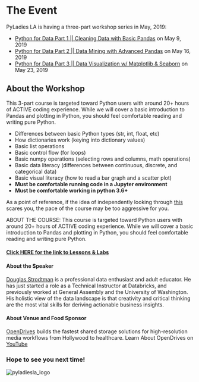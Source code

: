 # The Event
PyLadies LA is having a three-part workshop series in May, 2019:

- [Python for Data Part 1 || Cleaning Data with Basic Pandas](https://www.meetup.com/Pyladies-LA/events/zswgwqyzhbmb/) on May 9, 2019
- [Python for Data Part 2 || Data Mining with Advanced Pandas](https://www.meetup.com/Pyladies-LA/events/zswgwqyzhbvb/) on May 16, 2019 
- [Python for Data Part 3 || Data Visualization w/ Matplotlib & Seaborn](https://www.meetup.com/Pyladies-LA/events/260722547/) on May 23, 2019


## About the Workshop

This 3-part course is targeted toward Python users with around 20+ hours of ACTIVE coding experience. While we will cover a basic introduction to Pandas and plotting in Python, you should feel comfortable reading and writing pure Python.

- Differences between basic Python types (str, int, float, etc)
- How dictionaries work (keying into dictionary values)
- Basic list operations
- Basic control flow (for loops)
- Basic numpy operations (selecting rows and columns, math operations)
- Basic data literacy (differences between continuous, discrete, and categorical data)
- Basic visual literacy (how to read a bar graph and a scatter plot)
- **Must be comfortable running code in a Jupyter environment**
- **Must be comfortable working in python 3.6+**

As a point of reference, if the idea of independently looking through [this](https://pandas.pydata.org/pandas-docs/stable/getting_started/10min.html) scares you, the pace of the course may be too aggressive for you.

ABOUT THE COURSE:
This course is targeted toward Python users with around 20+ hours of ACTIVE coding experience. While we will cover a basic introduction to Pandas and plotting in Python, you should feel comfortable reading and writing pure Python.

#### [Click HERE for the link to Lessons & Labs](https://github.com/dstrodtman/pandas_intro_pyladies)

#### About the Speaker
[Douglas Strodtman](https://www.linkedin.com/in/dstrodtman/) is a professional data enthusiast and adult educator. He has just started a role as a Technical Instructor at Databricks, and previously worked at General Assembly and the University of Washington. His holistic view of the data landscape is that creativity and critical thinking are the most vital skills for deriving actionable business insights.

#### About Venue and Food Sponsor 
[OpenDrives](https://opendrives.com/) builds the fastest shared storage solutions for high-resolution media workflows from Hollywood to healthcare. Learn About OpenDrives on [YouTube](https://www.youtube.com/channel/UCzHTU3-x8h4l6ehHNx8IH1g/videos)


### Hope to see you next time!

![pyladiesla_logo](https://user-images.githubusercontent.com/32135867/48275251-ea2d4f80-e3f9-11e8-8383-59840c6727c9.jpeg)
